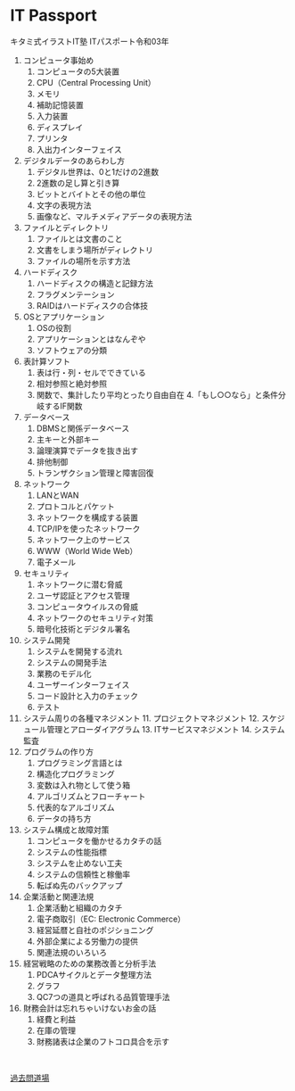 # IT Passport

キタミ式イラストIT塾 ITパスポート令和03年

1. コンピュータ事始め
   1. コンピュータの5大装置
   2. CPU（Central Processing Unit）
   3. メモリ
   4. 補助記憶装置
   5. 入力装置
   6. ディスプレイ
   7. プリンタ
   8. 入出力インターフェイス
2. デジタルデータのあらわし方
   1. デジタル世界は、0と1だけの2進数
   2. 2進数の足し算と引き算
   3. ビットとバイトとその他の単位
   4. 文字の表現方法
   5. 画像など、マルチメディアデータの表現方法
3. ファイルとディレクトリ
   1. ファイルとは文書のこと
   2. 文書をしまう場所がディレクトリ
   3. ファイルの場所を示す方法
4. ハードディスク
   1. ハードディスクの構造と記録方法
   2. フラグメンテーション
   3. RAIDはハードディスクの合体技
5. OSとアプリケーション
   1. OSの役割
   2. アプリケーションとはなんぞや
   3. ソフトウェアの分類
6. 表計算ソフト
   1. 表は行・列・セルでできている
   2. 相対参照と絶対参照
   3. 関数で、集計したり平均とったり自由自在
   4.「もし○○なら」と条件分岐するIF関数
7. データベース
   1. DBMSと関係データベース
   2. 主キーと外部キー
   3. 論理演算でデータを抜き出す
   4. 排他制御
   5. トランザクション管理と障害回復
8. ネットワーク
   1. LANとWAN
   2. プロトコルとパケット
   3. ネットワークを構成する装置
   4. TCP/IPを使ったネットワーク
   5. ネットワーク上のサービス
   6. WWW（World Wide Web）
   7. 電子メール
9. セキュリティ
   1. ネットワークに潜む脅威
   2. ユーザ認証とアクセス管理
   3. コンピュータウイルスの脅威
   4. ネットワークのセキュリティ対策
   5. 暗号化技術とデジタル署名
10. システム開発
    1. システムを開発する流れ
    6. システムの開発手法
    7. 業務のモデル化
    8. ユーザーインターフェイス
    9. コード設計と入力のチェック
    10. テスト
11. システム周りの各種マネジメント
    11. プロジェクトマネジメント
    12. スケジュール管理とアローダイアグラム
    13. ITサービスマネジメント
    14. システム監査
12. プログラムの作り方
    1. プログラミング言語とは
    2. 構造化プログラミング
    3. 変数は入れ物として使う箱
    4. アルゴリズムとフローチャート
    5. 代表的なアルゴリズム
    6. データの持ち方
13. システム構成と故障対策
    1. コンピュータを働かせるカタチの話
    2. システムの性能指標
    3. システムを止めない工夫
    4. システムの信頼性と稼働率
    5. 転ばぬ先のバックアップ
14. 企業活動と関連法規
    1. 企業活動と組織のカタチ
    2. 電子商取引（EC: Electronic Commerce）
    3. 経営延暦と自社のポジショニング
    4. 外部企業による労働力の提供
    5. 関連法規のいろいろ
15. 経営戦略のための業務改善と分析手法
    1. PDCAサイクルとデータ整理方法
    2. グラフ
    3. QC7つの道具と呼ばれる品質管理手法
16. 財務会計は忘れちゃいけないお金の話
    1. 経費と利益
    2. 在庫の管理
    3. 財務諸表は企業のフトコロ具合を示す

&nbsp;

[過去問道場](https://www.itpassportsiken.com/ipkakomon.php)
